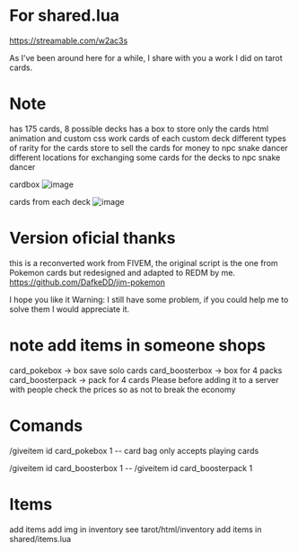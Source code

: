 
# For shared.lua #
https://streamable.com/w2ac3s

As I've been around here for a while, I share with you a work I did on tarot cards.

# Note
has 175 cards, 8 possible decks
has a box to store only the cards
html animation and custom css work
cards of each custom deck 
different types of rarity for the cards
store to sell the cards for money to npc snake dancer
different locations for exchanging some cards for the decks to npc snake dancer

cardbox
![image](https://github.com/Sadicius/rsg-tarot/assets/124639760/8bdfd29e-239d-4101-924c-8d31a046f62d)

cards from each deck
![image](https://github.com/Sadicius/rsg-tarot/assets/124639760/59cb3845-e854-4153-bc33-b799c54e3b1b)

# Version oficial thanks
this is a reconverted work from FIVEM, the original script is the one from Pokemon cards but redesigned and adapted to REDM by me.
https://github.com/DafkeDD/jim-pokemon


I hope you like it
Warning: I still have some problem, if you could help me to solve them I would appreciate it.

# note add items in someone shops
card_pokebox -> box save solo cards
card_boosterbox -> box for 4 packs
card_boosterpack -> pack for 4 cards
Please before adding it to a server with people check the prices so as not to break the economy

# Comands
/giveitem id card_pokebox 1 -- card bag only accepts playing cards

/giveitem id card_boosterbox 1 -- 
/giveitem id card_boosterpack 1

# Items
add items
add img in inventory
see tarot/html/inventory
add items in shared/items.lua
